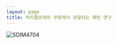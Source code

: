 ```yaml
---
layout: page
title: 럭키클로에의 무용에서 관찰되는 패턴 연구
---
```


![SDIM4704](https://user-images.githubusercontent.com/81041256/192147692-362dda37-d927-4f88-b2b3-29e7a63b340f.jpg)
